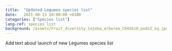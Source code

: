 ```yaml
---
title:  "Updated Legumes species list"
date:   2021-08-15 10:00:00 +0100
categories: ["Species list"]
lang-ref: species list
background: /assets/Fruit_diversity_Cojoba_arborea_CEH1610_pods2_sq.jpg
---
```


Add text about launch of new Legumes species list